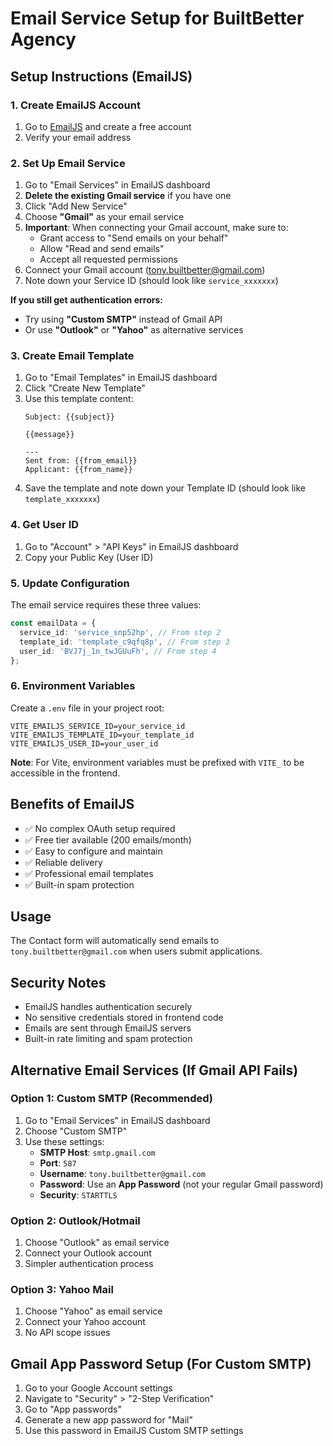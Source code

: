 # Email Service Setup for BuiltBetter Agency

## Setup Instructions (EmailJS)

### 1. Create EmailJS Account
1. Go to [EmailJS](https://www.emailjs.com/) and create a free account
2. Verify your email address

### 2. Set Up Email Service
1. Go to "Email Services" in EmailJS dashboard
2. **Delete the existing Gmail service** if you have one
3. Click "Add New Service"
4. Choose **"Gmail"** as your email service
5. **Important**: When connecting your Gmail account, make sure to:
   - Grant access to "Send emails on your behalf"
   - Allow "Read and send emails"
   - Accept all requested permissions
6. Connect your Gmail account (tony.builtbetter@gmail.com)
7. Note down your Service ID (should look like `service_xxxxxxx`)

**If you still get authentication errors:**
- Try using **"Custom SMTP"** instead of Gmail API
- Or use **"Outlook"** or **"Yahoo"** as alternative services

### 3. Create Email Template
1. Go to "Email Templates" in EmailJS dashboard
2. Click "Create New Template"
3. Use this template content:
   ```
   Subject: {{subject}}
   
   {{message}}
   
   ---
   Sent from: {{from_email}}
   Applicant: {{from_name}}
   ```
4. Save the template and note down your Template ID (should look like `template_xxxxxxx`)

### 4. Get User ID
1. Go to "Account" > "API Keys" in EmailJS dashboard
2. Copy your Public Key (User ID)

### 5. Update Configuration
The email service requires these three values:

```typescript
const emailData = {
  service_id: 'service_snp52hp', // From step 2
  template_id: 'template_c9qfq8p', // From step 3
  user_id: 'BVJ7j_1n_twJGUuFh', // From step 4
};
```

### 6. Environment Variables
Create a `.env` file in your project root:

```env
VITE_EMAILJS_SERVICE_ID=your_service_id
VITE_EMAILJS_TEMPLATE_ID=your_template_id
VITE_EMAILJS_USER_ID=your_user_id
```

**Note**: For Vite, environment variables must be prefixed with `VITE_` to be accessible in the frontend.

## Benefits of EmailJS
- ✅ No complex OAuth setup required
- ✅ Free tier available (200 emails/month)
- ✅ Easy to configure and maintain
- ✅ Reliable delivery
- ✅ Professional email templates
- ✅ Built-in spam protection

## Usage
The Contact form will automatically send emails to `tony.builtbetter@gmail.com` when users submit applications.

## Security Notes
- EmailJS handles authentication securely
- No sensitive credentials stored in frontend code
- Emails are sent through EmailJS servers
- Built-in rate limiting and spam protection

## Alternative Email Services (If Gmail API Fails)

### Option 1: Custom SMTP (Recommended)
1. Go to "Email Services" in EmailJS dashboard
2. Choose "Custom SMTP"
3. Use these settings:
   - **SMTP Host**: `smtp.gmail.com`
   - **Port**: `587`
   - **Username**: `tony.builtbetter@gmail.com`
   - **Password**: Use an **App Password** (not your regular Gmail password)
   - **Security**: `STARTTLS`

### Option 2: Outlook/Hotmail
1. Choose "Outlook" as email service
2. Connect your Outlook account
3. Simpler authentication process

### Option 3: Yahoo Mail
1. Choose "Yahoo" as email service
2. Connect your Yahoo account
3. No API scope issues

## Gmail App Password Setup (For Custom SMTP)
1. Go to your Google Account settings
2. Navigate to "Security" > "2-Step Verification"
3. Go to "App passwords"
4. Generate a new app password for "Mail"
5. Use this password in EmailJS Custom SMTP settings
